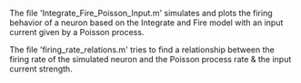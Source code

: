 The file 'Integrate_Fire_Poisson_Input.m' simulates and plots the firing behavior of a neuron based on the Integrate and Fire model with an input current given by a Poisson process.

The file 'firing_rate_relations.m' tries to find a relationship between the firing rate of the simulated neuron and the Poisson process rate & the input current strength. 

